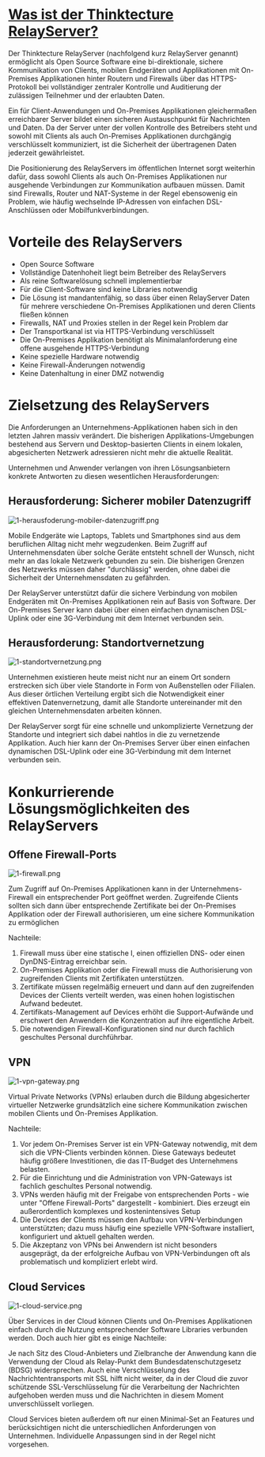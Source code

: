 # [Was ist der Thinktecture RelayServer?](1-was-ist-der-thinktecture-relayserver.md)

Der Thinktecture RelayServer (nachfolgend kurz RelayServer genannt) ermöglicht als Open Source Software eine bi-direktionale, sichere Kommunikation von Clients, mobilen Endgeräten und Applikationen mit On-Premises Applikationen hinter Routern und Firewalls über das HTTPS-Protokoll bei vollständiger zentraler Kontrolle und Auditierung der zulässigen Teilnehmer und der erlaubten Daten.

Ein für Client-Anwendungen und On-Premises Applikationen gleichermaßen erreichbarer Server bildet einen sicheren Austauschpunkt für Nachrichten und Daten. Da der Server unter der vollen Kontrolle des Betreibers steht und sowohl mit Clients als auch On-Premises Applikationen durchgängig verschlüsselt kommuniziert, ist die Sicherheit der übertragenen Daten jederzeit gewährleistet.

Die Positionierung des RelayServers im öffentlichen Internet sorgt weiterhin dafür, dass sowohl Clients als auch On-Premises Applikationen nur ausgehende Verbindungen zur Kommunikation aufbauen müssen. Damit sind Firewalls, Router und NAT-Systeme in der Regel ebensowenig ein Problem, wie häufig wechselnde IP-Adressen von einfachen DSL-Anschlüssen oder Mobilfunkverbindungen.

# Vorteile des RelayServers

- Open Source Software
- Vollständige Datenhoheit liegt beim Betreiber des RelayServers
- Als reine Softwarelösung schnell implementierbar
- Für die Client-Software sind keine Libraries notwendig
- Die Lösung ist mandantenfähig, so dass über einen RelayServer Daten für mehrere verschiedene On-Premises Applikationen und deren Clients fließen können
- Firewalls, NAT und Proxies stellen in der Regel kein Problem dar
- Der Transportkanal ist via HTTPS-Verbindung verschlüsselt
- Die On-Premises Applikation benötigt als Minimalanforderung eine offene ausgehende HTTPS-Verbindung
- Keine spezielle Hardware notwendig
- Keine Firewall-Änderungen notwendig
- Keine Datenhaltung in einer DMZ notwendig

# Zielsetzung des RelayServers

Die Anforderungen an Unternehmens-Applikationen haben sich in den letzten Jahren massiv verändert. Die bisherigen Applikations-Umgebungen bestehend aus Servern und Desktop-basierten Clients in einem lokalen, abgesicherten Netzwerk adressieren nicht mehr die aktuelle Realität.

Unternehmen und Anwender verlangen von ihren Lösungsanbietern konkrete Antworten zu diesen wesentlichen Herausforderungen:

## Herausforderung: Sicherer mobiler Datenzugriff
![1-herausfoderung-mobiler-datenzugriff.png](./assets/1-herausfoderung-mobiler-datenzugriff.png)
 
Mobile Endgeräte wie Laptops, Tablets und Smartphones sind aus dem beruflichen Alltag nicht mehr wegzudenken. Beim Zugriff auf Unternehmensdaten über solche Geräte entsteht schnell der Wunsch, nicht mehr an das lokale Netzwerk gebunden zu sein. Die bisherigen Grenzen des Netzwerks müssen daher "durchlässig" werden, ohne dabei die Sicherheit der Unternehmensdaten zu gefährden.

Der RelayServer unterstützt dafür die sichere Verbindung von mobilen Endgeräten mit On-Premises Applikationen rein auf Basis von Software. Der On-Premises Server kann dabei über einen einfachen dynamischen DSL-Uplink oder eine 3G-Verbindung mit dem Internet verbunden sein.

## Herausforderung: Standortvernetzung
![1-standortvernetzung.png](./assets/1-standortvernetzung.png)

Unternehmen existieren heute meist nicht nur an einem Ort sondern erstrecken sich über viele Standorte in Form von Außenstellen oder Filialen. Aus dieser örtlichen Verteilung ergibt sich die Notwendigkeit einer effektiven Datenvernetzung, damit alle Standorte untereinander mit den gleichen Unternehmensdaten arbeiten können.

Der RelayServer sorgt für eine schnelle und unkomplizierte Vernetzung der Standorte und integriert sich dabei nahtlos in die zu vernetzende Applikation. Auch hier kann der On-Premises Server über einen einfachen dynamischen DSL-Uplink oder eine 3G-Verbindung mit dem Internet verbunden sein.

# Konkurrierende Lösungsmöglichkeiten des RelayServers

## Offene Firewall-Ports
![1-firewall.png](./assets/1-firewall.png)

Zum Zugriff auf On-Premises Applikationen kann in der Unternehmens-Firewall ein entsprechender Port geöffnet werden. Zugreifende Clients sollten sich dann über entsprechende Zertifikate bei der On-Premises Applikation oder der Firewall authorisieren, um eine sichere Kommunikation zu ermöglichen

Nachteile:

1. Firewall muss über eine statische I, einen offiziellen DNS- oder einen DynDNS-Eintrag erreichbar sein.
1. On-Premises Applikation oder die Firewall muss die Authorisierung von zugreifenden Clients mit Zertifikaten unterstützen.
1. Zertifikate müssen regelmäßig erneuert und dann auf den zugreifenden Devices der Clients verteilt werden, was einen hohen logistischen Aufwand bedeutet.
1. Zertifikats-Management auf Devices erhöht die Support-Aufwände und erschwert den Anwendern die Konzentration auf ihre eigentliche Arbeit.
1. Die notwendigen Firewall-Konfigurationen sind nur durch fachlich geschultes Personal durchführbar.

## VPN
![1-vpn-gateway.png](./assets/1-vpn-gateway.png)

Virtual Private Networks (VPNs) erlauben durch die Bildung abgesicherter virtueller Netzwerke grundsätzlich eine sichere Kommunikation zwischen mobilen Clients und On-Premises Applikation.

Nachteile:

1. Vor jedem On-Premises Server ist ein VPN-Gateway notwendig, mit dem sich die VPN-Clients verbinden können. Diese Gateways bedeutet häufig größere Investitionen, die das IT-Budget des Unternehmens belasten.
1. Für die Einrichtung und die Administration von VPN-Gateways ist fachlich geschultes Personal notwendig.
1. VPNs werden häufig mit der Freigabe von entsprechenden Ports - wie unter "Offene Firewall-Ports" dargestellt - kombiniert. Dies erzeugt ein außerordentlich komplexes und kostenintensives Setup
1. Die Devices der Clients müssen den Aufbau von VPN-Verbindungen unterstützten; dazu muss häufig eine spezielle VPN-Software installiert, konfiguriert und aktuell gehalten werden.
1. Die Akzeptanz von VPNs bei Anwendern ist nicht besonders ausgeprägt, da der erfolgreiche Aufbau von VPN-Verbindungen oft als problematisch und kompliziert erlebt wird.

## Cloud Services
![1-cloud-service.png](./assets/1-cloud-service.png)

Über Services in der Cloud können Clients und On-Premises Applikationen einfach durch die Nutzung entsprechender Software Libraries verbunden werden. Doch auch hier gibt es einige Nachteile:

Je nach Sitz des Cloud-Anbieters und Zielbranche der Anwendung kann die Verwendung der Cloud als Relay-Punkt dem Bundesdatenschutzgesetz (BDSG) widersprechen. Auch eine Verschlüsselung des Nachrichtentransports mit SSL hilft nicht weiter, da in der Cloud die zuvor schützende SSL-Verschlüsselung für die Verarbeitung der Nachrichten aufgehoben werden muss und die Nachrichten in diesem Moment unverschlüsselt vorliegen.

Cloud Services bieten außerdem oft nur einen Minimal-Set an Features und berücksichtigen nicht die unterschiedlichen Anforderungen von Unternehmen. Individuelle Anpassungen sind in der Regel nicht vorgesehen.

